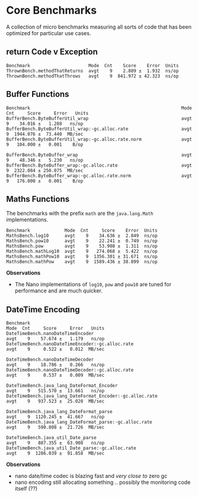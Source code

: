 # Core Benchmarks

A collection of micro benchmarks measuring all sorts of code that has been optimized for particular use cases.

## return Code v Exception
```
Benchmark                      Mode  Cnt    Score    Error  Units
ThrownBench.methodThatReturns  avgt    9    2.889 ±  1.932  ns/op
ThrownBench.methodThatThrows   avgt    9  841.972 ± 42.323  ns/op
```

## Buffer Functions

```
Benchmark                                                         Mode  Cnt     Score     Error   Units
BufferBench.ByteBufferUtil_wrap                                   avgt    9    34.016 ±   1.288   ns/op
BufferBench.ByteBufferUtil_wrap:·gc.alloc.rate                    avgt    9  1944.076 ±  73.440  MB/sec
BufferBench.ByteBufferUtil_wrap:·gc.alloc.rate.norm               avgt    9   104.000 ±   0.001    B/op

BufferBench.ByteBuffer_wrap                                       avgt    9    48.346 ±   5.230   ns/op
BufferBench.ByteBuffer_wrap:·gc.alloc.rate                        avgt    9  2322.084 ± 250.075  MB/sec
BufferBench.ByteBuffer_wrap:·gc.alloc.rate.norm                   avgt    9   176.000 ±   0.001    B/op
```

## Maths Functions
The benchmarks with the prefix `math` are the `java.lang.Math` implementations.

```
Benchmark             Mode  Cnt     Score    Error  Units
MathsBench.log10      avgt    9    34.636 ±  2.849  ns/op
MathsBench.pow10      avgt    9    22.241 ±  0.749  ns/op
MathsBench.pow        avgt    9    53.908 ±  1.311  ns/op
MathsBench.mathLog10  avgt    9   274.068 ±  5.422  ns/op
MathsBench.mathPow10  avgt    9  1356.301 ± 31.671  ns/op
MathsBench.mathPow    avgt    9  1589.436 ± 38.899  ns/op
```
**Observations**
* The Nano implementations of `log10`, `pow` and `pow10` are tuned for performance and are much quicker. 

## DateTime Encoding

```
Benchmark                                                                    Mode  Cnt     Score     Error   Units
DateTimeBench.nanoDateTimeEncoder                                            avgt    9    57.674 ±   1.179   ns/op
DateTimeBench.nanoDateTimeEncoder:·gc.alloc.rate                             avgt    9     0.522 ±   0.012  MB/sec

DateTimeBench.nanoDateTimeDecoder                                            avgt    9    18.786 ±   0.266   ns/op
DateTimeBench.nanoDateTimeDecoder:·gc.alloc.rate                             avgt    9     0.537 ±   0.009  MB/sec

DateTimeBench.java_lang_DateFormat_Encoder                                   avgt    9   515.570 ±  13.661   ns/op
DateTimeBench.java_lang_DateFormat_Encoder:·gc.alloc.rate                    avgt    9   937.523 ±  25.020  MB/sec

DateTimeBench.java_lang_DateFormat_parse                                     avgt    9  1120.245 ±  41.667   ns/op
DateTimeBench.java_lang_DateFormat_parse:·gc.alloc.rate                      avgt    9   590.808 ±  21.726  MB/sec

DateTimeBench.java_util_Date_parse                                           avgt    9   887.355 ±  63.908   ns/op
DateTimeBench.java_util_Date_parse:·gc.alloc.rate                            avgt    9  1286.039 ±  91.858  MB/sec
```

**Observations**
* nano date/time codec is blazing fast and _very close to_ zero gc   
* nano encoding still allocating something .. possibly the monitoring code itself (??)
